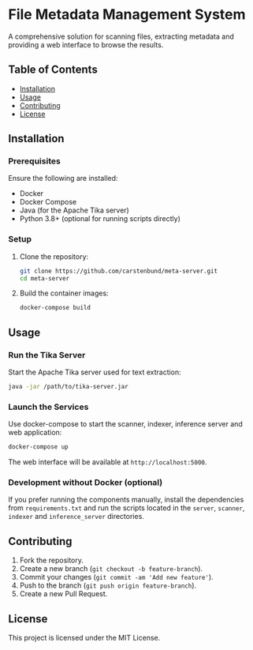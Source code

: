 # File Metadata Management System

A comprehensive solution for scanning files, extracting metadata and providing a web interface to browse the results.

## Table of Contents
- [Installation](#installation)
- [Usage](#usage)
- [Contributing](#contributing)
- [License](#license)

## Installation

### Prerequisites
Ensure the following are installed:

- Docker
- Docker Compose
- Java (for the Apache Tika server)
- Python 3.8+ (optional for running scripts directly)

### Setup
1. Clone the repository:
   ```sh
   git clone https://github.com/carstenbund/meta-server.git
   cd meta-server
   ```
2. Build the container images:
   ```sh
   docker-compose build
   ```

## Usage

### Run the Tika Server
Start the Apache Tika server used for text extraction:
```sh
java -jar /path/to/tika-server.jar
```

### Launch the Services
Use docker-compose to start the scanner, indexer, inference server and web application:
```sh
docker-compose up
```

The web interface will be available at `http://localhost:5000`.

### Development without Docker (optional)
If you prefer running the components manually, install the dependencies from
`requirements.txt` and run the scripts located in the `server`, `scanner`,
`indexer` and `inference_server` directories.

## Contributing

1. Fork the repository.
2. Create a new branch (`git checkout -b feature-branch`).
3. Commit your changes (`git commit -am 'Add new feature'`).
4. Push to the branch (`git push origin feature-branch`).
5. Create a new Pull Request.

## License

This project is licensed under the MIT License.

